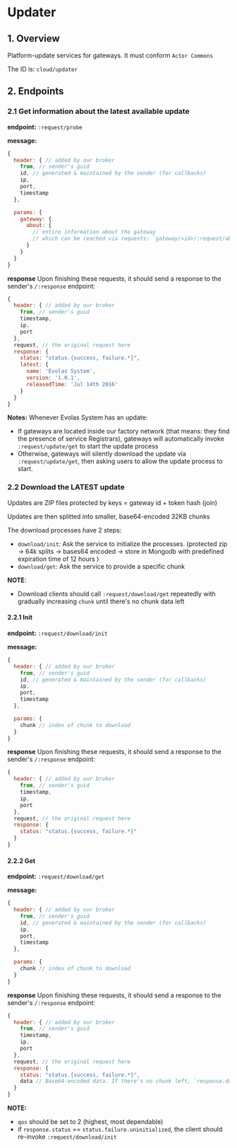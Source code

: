 Updater
================

## 1. Overview
Platform-update services for gateways. It must conform `Actor Commons`

The ID is: `cloud/updater`

## 2. Endpoints

### 2.1 Get information about the latest available update

**endpoint:** `:request/probe`

**message:**

```javascript
{
  header: { // added by our broker
    from, // sender's guid
    id, // generated & maintained by the sender (for callbacks)
    ip,
    port,
    timestamp
  },

  params: {
    gateway: {
      about: { 
        // entire information about the gateway
        // which can be reached via requests: `gateway/<id>/:request/about`
      }
    }
  }
}
```

**response** Upon finishing these requests, it should send a response to the sender's `/:response` endpoint:

```js
{
  header: { // added by our broker
    from, // sender's guid
    timestamp,
    ip,
    port
  },
  request, // the original request here
  response: {
    status: "status.{success, failure.*}",
    latest: {
      name: 'Evolas System',
      version: '1.0.1',
      releasedTime: 'Jul 14th 2016'
    }
  }
}
```

**Notes:**
Whenever Evolas System has an update:
- If gateways are located inside our factory network (that means: they find the presence of service Registrars), gateways will automatically invoke `:request/update/get` to start the update process
- Otherwise, gateways will silently download the update via `:request/update/get`, then asking users to allow the update process to start.

### 2.2 Download the LATEST update 

Updates are ZIP files protected by keys = gateway id + token hash (join)

Updates are then splitted into smaller, base64-encoded 32KB chunks

The download processes have 2 steps:
- `download/init`: Ask the service to initialize the processes. (protected zip -> 64k splits -> bases64 encoded -> store in Mongodb with predefined expiration time of 12 hours )
- `download/get`: Ask the service to provide a specific chunk

**NOTE**:
- Download clients should call `:request/download/get` repeatedly with gradually increasing `chunk` until there's no chunk data left


#### 2.2.1 Init

**endpoint:** `:request/download/init`

**message:**

```javascript
{
  header: { // added by our broker
    from, // sender's guid
    id, // generated & maintained by the sender (for callbacks)
    ip,
    port,
    timestamp
  },

  params: {
    chunk // index of chunk to download
  }
}
```

**response** Upon finishing these requests, it should send a response to the sender's `/:response` endpoint:

```js
{
  header: { // added by our broker
    from, // sender's guid
    timestamp,
    ip,
    port
  },
  request, // the original request here
  response: {
    status: "status.{success, failure.*}"
  }
}
```

#### 2.2.2 Get
**endpoint:** `:request/download/get`

**message:**

```javascript
{
  header: { // added by our broker
    from, // sender's guid
    id, // generated & maintained by the sender (for callbacks)
    ip,
    port,
    timestamp
  },

  params: {
    chunk // index of chunk to download
  }
}
```

**response** Upon finishing these requests, it should send a response to the sender's `/:response` endpoint:

```js
{
  header: { // added by our broker
    from, // sender's guid
    timestamp,
    ip,
    port
  },
  request, // the original request here
  response: {
    status: "status.{success, failure.*}",
    data // Base64-encoded data. If there's no chunk left, `response.data` = null
  }
}
```

**NOTE:**
- `qos` should be set to 2 (highest, most dependable)
- if `response.status` == `status.failure.uninitialized`, the client should re-invoke `:request/download/init`
